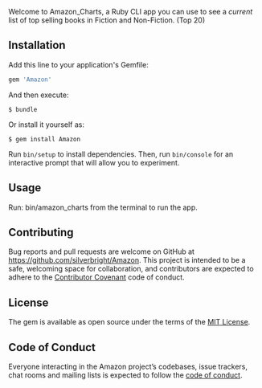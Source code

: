 
Welcome to Amazon_Charts, a Ruby CLI app you can use to see a <i>current</i> list of top selling books in Fiction and Non-Fiction. (Top 20)

## Installation

Add this line to your application's Gemfile:

```ruby
gem 'Amazon'
```

And then execute:

    $ bundle

Or install it yourself as:

    $ gem install Amazon

Run `bin/setup` to install dependencies. Then, run `bin/console` for an interactive prompt that will allow you to experiment.

## Usage

Run: bin/amazon_charts from the terminal to run the app.

## Contributing

Bug reports and pull requests are welcome on GitHub at https://github.com/silverbright/Amazon. This project is intended to be a safe, welcoming space for collaboration, and contributors are expected to adhere to the [Contributor Covenant](http://contributor-covenant.org) code of conduct.

## License

The gem is available as open source under the terms of the [MIT License](https://opensource.org/licenses/MIT).

## Code of Conduct

Everyone interacting in the Amazon project’s codebases, issue trackers, chat rooms and mailing lists is expected to follow the [code of conduct](https://github.com/silverbight/Amazon/blob/master/CODE_OF_CONDUCT.md).

